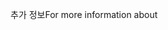 <span data-ttu-id="9a692-101">추가 정보</span><span class="sxs-lookup"><span data-stu-id="9a692-101">For more information about</span></span>